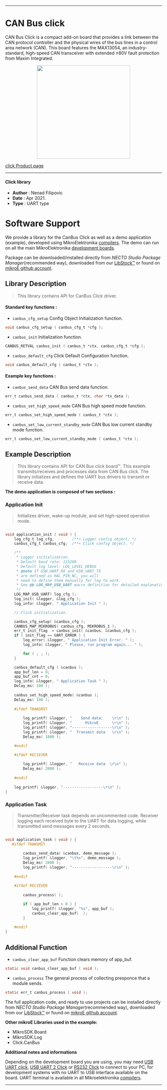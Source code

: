 
---
# CAN Bus click

CAN Bus Click is a compact add-on board that provides a link between the CAN protocol controller and the physical wires of the bus lines in a control area network (CAN). This board features the MAX13054, an industry-standard, high-speed CAN transceiver with extended ±80V fault protection from Maxim Integrated.

<p align="center">
  <img src="https://download.mikroe.com/images/click_for_ide/can_bus_click.png" height=300px>
</p>

[click Product page](https://www.mikroe.com/can-bus-click)

---


#### Click library

- **Author**        : Nenad Filipovic
- **Date**          : Apr 2021.
- **Type**          : UART type


# Software Support

We provide a library for the CanBus Click
as well as a demo application (example), developed using MikroElektronika
[compilers](https://www.mikroe.com/necto-studio).
The demo can run on all the main MikroElektronika [development boards](https://www.mikroe.com/development-boards).

Package can be downloaded/installed directly from *NECTO Studio Package Manager*(recommended way), downloaded from our [LibStock&trade;](https://libstock.mikroe.com) or found on [mikroE github account](https://github.com/MikroElektronika/mikrosdk_click_v2/tree/master/clicks).

## Library Description

> This library contains API for CanBus Click driver.

#### Standard key functions :

- `canbus_cfg_setup` Config Object Initialization function.
```c
void canbus_cfg_setup ( canbus_cfg_t *cfg );
```

- `canbus_init` Initialization function.
```c
CANBUS_RETVAL canbus_init ( canbus_t *ctx, canbus_cfg_t *cfg );
```

- `canbus_default_cfg` Click Default Configuration function.
```c
void canbus_default_cfg ( canbus_t *ctx );
```

#### Example key functions :

- `canbus_send_data` CAN Bus send data function.
```c
err_t canbus_send_data ( canbus_t *ctx, char *tx_data );
```

- `canbus_set_high_speed_mode` CAN Bus high speed mode function.
```c
err_t canbus_set_high_speed_mode ( canbus_t *ctx );
```

- `canbus_set_low_current_standby_mode` CAN Bus low current standby mode function.
```c
err_t canbus_set_low_current_standby_mode ( canbus_t *ctx );
```

## Example Description

> This library contains API for CAN Bus click board™.
> This example transmits/receives and processes data from CAN Bus click.
> The library initializes and defines the 
> UART bus drivers to transmit or receive data. 

**The demo application is composed of two sections :**

### Application Init

> Initializes driver, wake-up module, and set high-speed operation mode.

```c

void application_init ( void ) {
    log_cfg_t log_cfg;        /**< Logger config object. */
    canbus_cfg_t canbus_cfg;  /**< Click config object. */

    /** 
     * Logger initialization.
     * Default baud rate: 115200
     * Default log level: LOG_LEVEL_DEBUG
     * @note If USB_UART_RX and USB_UART_TX 
     * are defined as HAL_PIN_NC, you will 
     * need to define them manually for log to work. 
     * See @b LOG_MAP_USB_UART macro definition for detailed explanation.
     */
    LOG_MAP_USB_UART( log_cfg );
    log_init( &logger, &log_cfg );
    log_info( &logger, " Application Init " );

    // Click initialization.

    canbus_cfg_setup( &canbus_cfg );
    CANBUS_MAP_MIKROBUS( canbus_cfg, MIKROBUS_1 );
    err_t init_flag  = canbus_init( &canbus, &canbus_cfg );
    if ( init_flag == UART_ERROR ) {
        log_error( &logger, " Application Init Error. " );
        log_info( &logger, " Please, run program again... " );

        for ( ; ; );
    }

    canbus_default_cfg ( &canbus );
    app_buf_len = 0;
    app_buf_cnt = 0;
    log_info( &logger, " Application Task " );
    Delay_ms( 100 );
    
    canbus_set_high_speed_mode( &canbus );
    Delay_ms( 100 );
    
    #ifdef TRANSMIT
    
        log_printf( &logger, "    Send data:    \r\n" );
        log_printf( &logger, "      MikroE      \r\n" );
        log_printf( &logger, "------------------\r\n" );
        log_printf( &logger, "  Transmit data   \r\n" );
        Delay_ms( 1000 );

    #endif
        
    #ifdef RECIEVER

        log_printf( &logger, "   Receive data  \r\n" );
        Delay_ms( 2000 );
    
    #endif
        
    log_printf( &logger, "------------------\r\n" );
}

```

### Application Task

> Transmitter/Receiver task depends on uncommented code.
> Receiver logging each received byte to the UART for data logging,
> while transmitted send messages every 2 seconds.

```c

void application_task ( void ) {
   #ifdef TRANSMIT
    
        canbus_send_data( &canbus, demo_message );
        log_printf( &logger, "\t%s", demo_message );
        Delay_ms( 2000 );
        log_printf( &logger, "------------------\r\n" );    
    
    #endif
    
    #ifdef RECIEVER
    
        canbus_process( );

        if ( app_buf_len > 0 ) {
            log_printf( &logger, "%s", app_buf );
            canbus_clear_app_buf(  );
        }
    
    #endif
}

```

## Additional Function

- `canbus_clear_app_buf` Function clears memory of app_buf.
```c
static void canbus_clear_app_buf ( void );
```

- `canbus_process` The general process of collecting presponce that a module sends.
```c
static err_t canbus_process ( void );
```

The full application code, and ready to use projects can be installed directly from *NECTO Studio Package Manager*(recommended way), downloaded from our [LibStock&trade;](https://libstock.mikroe.com) or found on [mikroE github account](https://github.com/MikroElektronika/mikrosdk_click_v2/tree/master/clicks).

**Other mikroE Libraries used in the example:**

- MikroSDK.Board
- MikroSDK.Log
- Click.CanBus

**Additional notes and informations**

Depending on the development board you are using, you may need
[USB UART click](https://www.mikroe.com/usb-uart-click),
[USB UART 2 Click](https://www.mikroe.com/usb-uart-2-click) or
[RS232 Click](https://www.mikroe.com/rs232-click) to connect to your PC, for
development systems with no UART to USB interface available on the board. UART
terminal is available in all Mikroelektronika
[compilers](https://shop.mikroe.com/compilers).

---
